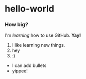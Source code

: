 # hello-world
###  How big?
I'm *learning* how to use GitHub. **Yay!**

1. I like learning new things.
2. hey
3. :)

* I can add bullets
* yippee!
